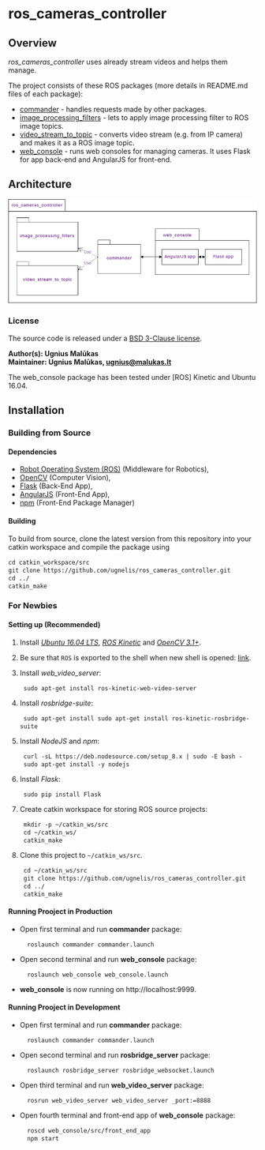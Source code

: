 # ros_cameras_controller

## Overview

*ros_cameras_controller* uses already stream videos and helps them manage.

The project consists of these ROS packages (more details in README.md files of each package):
* [commander](commander) - handles requests made by other packages.
* [image_processing_filters](image_processing_filters) - lets to apply image processing filter to ROS image topics.
* [video_stream_to_topic](video_stream_to_topic) - converts video stream (e.g. from IP camera) and makes it as a ROS image topic.
* [web_console](web_console) - runs web consoles for managing cameras. It uses Flask for app back-end and AngularJS for front-end.

## Architecture
![Architecture](architecture.png)

### License

The source code is released under a [BSD 3-Clause license](LICENSE).

**Author(s): Ugnius Malūkas  
Maintainer: Ugnius Malūkas, ugnius@malukas.lt**

The web_console package has been tested under [ROS] Kinetic and Ubuntu 16.04.

## Installation

### Building from Source

#### Dependencies

- [Robot Operating System (ROS)] (Middleware for Robotics),
- [OpenCV] (Computer Vision),
- [Flask] (Back-End App),
- [AngularJS] (Front-End App),
- [npm] (Front-End Package Manager)


#### Building

To build from source, clone the latest version from this repository into your catkin workspace and compile the package using

	cd catkin_workspace/src
	git clone https://github.com/ugnelis/ros_cameras_controller.git
	cd ../
	catkin_make
	
### For Newbies
#### Setting up (Recommended)
1. Install [*Ubuntu 16.04 LTS*](http://releases.ubuntu.com/16.04/), [*ROS Kinetic*](http://wiki.ros.org/kinetic/Installation) and [*OpenCV 3.1+*](https://docs.opencv.org/3.1.0/d7/d9f/tutorial_linux_install.html).

2. Be sure that `ROS` is exported to the shell when new shell is opened: [link](http://wiki.ros.org/kinetic/Installation/Ubuntu#kinetic.2BAC8-Installation.2BAC8-DebEnvironment.Environment_setup).

3. Install *web_video_server*:

	    sudo apt-get install ros-kinetic-web-video-server

4. Install *rosbridge-suite*:

	    sudo apt-get install sudo apt-get install ros-kinetic-rosbridge-suite

5. Install *NodeJS* and *npm*:

	    curl -sL https://deb.nodesource.com/setup_8.x | sudo -E bash -
	    sudo apt-get install -y nodejs
	
6. Install *Flask*:

    	sudo pip install Flask


7. Create catkin workspace for storing ROS source projects:
	
	    mkdir -p ~/catkin_ws/src
	    cd ~/catkin_ws/
	    catkin_make
	
8. Clone this project to `~/catkin_ws/src`.

	    cd ~/catkin_ws/src
	    git clone https://github.com/ugnelis/ros_cameras_controller.git
	    cd ../
	    catkin_make

#### Running Prooject in Production
* Open first terminal and run **commander** package:

	    roslaunch commander commander.launch
	
* Open second terminal and run **web_console** package:

	    roslaunch web_console web_console.launch

* **web_console** is now running on http://localhost:9999.

#### Running Prooject in Development
* Open first terminal and run **commander** package:

	    roslaunch commander commander.launch
	
* Open second terminal and run **rosbridge_server** package:

        roslaunch rosbridge_server rosbridge_websocket.launch

* Open third terminal and run **web_video_server** package:

        rosrun web_video_server web_video_server _port:=8888

* Open fourth terminal and front-end app of **web_console** package:

	    roscd web_console/src/front_end_app
	    npm start

[Robot Operating System (ROS)]: http://www.ros.org
[OpenCV]: https://opencv.org
[Flask]: http://flask.pocoo.org
[npm]: https://www.npmjs.com
[AngularJS]: https://angularjs.org
